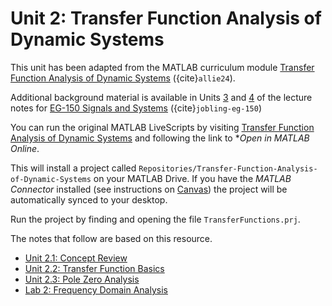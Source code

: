 # Unit 2: Transfer Function Analysis of Dynamic Systems

This unit has been adapted from the MATLAB curriculum module [Transfer Function Analysis of Dynamic Systems](https://uk.mathworks.com/matlabcentral/fileexchange/94635-transfer-function-analysis-of-dynamic-systems?s_tid=srchtitle) ({cite}`allie24`).

Additional background material is available in Units [3](https://cpjobling.github.io/eg-150-textbook/lti_systems/index.html#) and [4](https://cpjobling.github.io/eg-150-textbook/laplace_transform/index.html) of the lecture notes for [EG-150 Signals and Systems](https://cpjobling.github.io/eg-150-textbook/) ({cite}`jobling-eg-150`)

You can run the original MATLAB LiveScripts by visiting [Transfer Function Analysis of Dynamic Systems](https://uk.mathworks.com/matlabcentral/fileexchange/94635-transfer-function-analysis-of-dynamic-systems?s_tid=srchtitle) and following the link to **Open in MATLAB Online*.

This will install a project called `Repositories/Transfer-Function-Analysis-of-Dynamic-Systems` on your MATLAB Drive. If you have the *MATLAB Connector* installed (see instructions on [Canvas]()) the project will be automatically synced to your desktop.

Run the project by finding and opening the file `TransferFunctions.prj`.

The notes that follow are based on this resource.

* [Unit 2.1: Concept Review]()
* [Unit 2.2: Transfer Function Basics]()
* [Unit 2.3: Pole Zero Analysis]()
* [Lab 2: Frequency Domain Analysis]()
